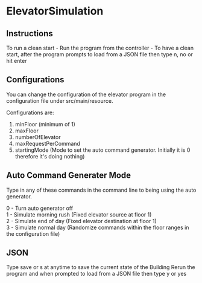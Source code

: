 # ElevatorSimulation

## Instructions

To run a clean start
    - Run the program from the controller
    - To have a clean start, after the program prompts to load from a JSON file then type n, no or hit enter


## Configurations

You can change the configuration of the elevator program in the configuration file under src/main/resource.

Configurations are:
1. minFloor (minimum of 1)
2. maxFloor
3. numberOfElevator
4. maxRequestPerCommand
5. startingMode (Mode to set the auto command generator. Initially it is 0 therefore it's doing nothing)

## Auto Command Generater Mode

Type in any of these commands in the command line to being using the auto generator.

0 - Turn auto generator off <br />
1 - Simulate morning rush (Fixed elevator source at floor 1) <br />
2 - Simulate end of day (Fixed elevator destination at floor 1) <br />
3 - Simulate normal day (Randomize commands within the floor ranges in the configuration file) <br />

## JSON

Type save or s at anytime to save the current state of the Building
Rerun the program and when prompted to load from a JSON file then type y or yes
